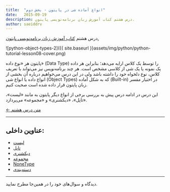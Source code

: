 ```yaml
---
title:  "انواع آماده شی در پایتون - بخش دوم"
date:   2015-09-19
description: درس هشتم کتاب آموزش زبان برنامه‌نویسی پایتون.
author: saeiddrv
---
```


درس هشتم [کتاب آموزش زبان برنامه‌نویسی پایتون.](http://coderz.ir/python)

![python-object-types-2]({{ site.baseurl }}assets/img/python/python-tutorial-lesson08-cover.png)

پایتون هر «نوع داده» (Data Type) را توسط یک کلاس ارایه می‌دهد؛ بنابراین هر داده یک نمونه یا یک شی از کلاسی مشخص است. هر چند برنامه‌نویس نیز می‌تواند با تعریف کلاس، نوع دلخواه خود را داشته باشد ولی در این درس می‌خواهیم درباره آن بخشی از انواع داده یا انواع شی‌ (Object Types) که به شکل آماده (Built-in) در اختیار مفسر زبان پایتون قرار داده شده است صحبت کنیم.

این درس در ادامه درس پیش به بررسی برخی از انواع دیگر پایتون به مانند «لیست»، «تاپل»، «دیکشنری» و «مجموعه» می‌پردازد.


[← متن درس هشتم](http://python.coderz.ir/lessons/l08.html)

---
عناوین داخلی:
---
* [لیست](http://python.coderz.ir/lessons/l08.html#id2)
* [تاپل](http://python.coderz.ir/lessons/l08.html#id3)
* [دیکشنری](http://python.coderz.ir/lessons/l08.html#id4)
* [مجموعه](http://python.coderz.ir/lessons/l08.html#id5)
* [NoneType](http://python.coderz.ir/lessons/l08.html#nonetype)
* [دسته‌بندی](http://python.coderz.ir/lessons/l08.html#id6)

---

دیدگاه و سوال‌های خود را در همین‌جا مطرح نمایید.
